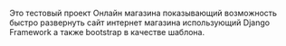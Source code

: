 Это тестовый проект Онлайн магазина показывающий возможность быстро развернуть сайт интернет магазина использующий Django Framework а также bootstrap  в качестве шаблона.
